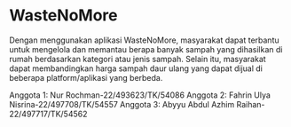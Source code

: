 # WasteNoMore
Dengan menggunakan aplikasi WasteNoMore, masyarakat dapat terbantu untuk mengelola dan memantau berapa banyak sampah yang dihasilkan di rumah berdasarkan kategori atau jenis sampah. Selain itu, masyarakat dapat membandingkan harga sampah daur ulang yang dapat dijual di beberapa platform/aplikasi yang berbeda.

Anggota 1: Nur Rochman-22/493623/TK/54086
Anggota 2: Fahrin Ulya Nisrina-22/497708/TK/54557
Anggota 3: Abyyu Abdul Azhim Raihan-22/497717/TK/54562